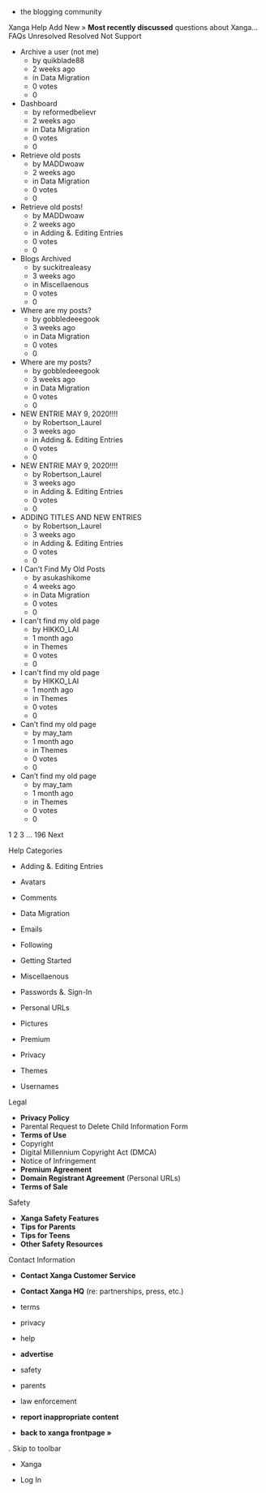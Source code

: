 *   the blogging community

Xanga Help Add New » **Most recently discussed** questions about Xanga… FAQs Unresolved Resolved Not Support

*   Archive a user (not me)
    *   by quikblade88
    *   2 weeks ago
    *   in Data Migration
    *   0 votes
    *   0
*   Dashboard
    *   by reformedbelievr
    *   2 weeks ago
    *   in Data Migration
    *   0 votes
    *   0
*   Retrieve old posts
    *   by MADDwoaw
    *   2 weeks ago
    *   in Data Migration
    *   0 votes
    *   0
*   Retrieve old posts!
    *   by MADDwoaw
    *   2 weeks ago
    *   in Adding &. Editing Entries
    *   0 votes
    *   0
*   Blogs Archived
    *   by suckitrealeasy
    *   3 weeks ago
    *   in Miscellaenous
    *   0 votes
    *   0
*   Where are my posts?
    *   by gobbledeeegook
    *   3 weeks ago
    *   in Data Migration
    *   0 votes
    *   0
*   Where are my posts?
    *   by gobbledeeegook
    *   3 weeks ago
    *   in Data Migration
    *   0 votes
    *   0
*   NEW ENTRIE MAY 9, 2020!!!!
    *   by Robertson\_Laurel
    *   3 weeks ago
    *   in Adding &. Editing Entries
    *   0 votes
    *   0
*   NEW ENTRIE MAY 9, 2020!!!!
    *   by Robertson\_Laurel
    *   3 weeks ago
    *   in Adding &. Editing Entries
    *   0 votes
    *   0
*   ADDING TITLES AND NEW ENTRIES
    *   by Robertson\_Laurel
    *   3 weeks ago
    *   in Adding &. Editing Entries
    *   0 votes
    *   0
*   I Can't Find My Old Posts
    *   by asukashikome
    *   4 weeks ago
    *   in Data Migration
    *   0 votes
    *   0
*   I can't find my old page
    *   by HIKKO\_LAI
    *   1 month ago
    *   in Themes
    *   0 votes
    *   0
*   I can't find my old page
    *   by HIKKO\_LAI
    *   1 month ago
    *   in Themes
    *   0 votes
    *   0
*   Can’t find my old page
    *   by may\_tam
    *   1 month ago
    *   in Themes
    *   0 votes
    *   0
*   Can’t find my old page
    *   by may\_tam
    *   1 month ago
    *   in Themes
    *   0 votes
    *   0

1 2 3 ... 196 Next

Help Categories

*   Adding &. Editing Entries
*   Avatars
*   Comments
*   Data Migration
*   Emails
*   Following
*   Getting Started
*   Miscellaenous

*   Passwords &. Sign-In
*   Personal URLs
*   Pictures
*   Premium
*   Privacy
*   Themes
*   Usernames

Legal

*   **Privacy Policy**
*   Parental Request to Delete Child Information Form
*   **Terms of Use**
*   Copyright
*   Digital Millennium Copyright Act (DMCA)
*   Notice of Infringement
*   **Premium Agreement**
*   **Domain Registrant Agreement** (Personal URLs)
*   **Terms of Sale**

Safety

*   **Xanga Safety Features**
*   **Tips for Parents**
*   **Tips for Teens**
*   **Other Safety Resources**

Contact Information

*   **Contact Xanga Customer Service**
*   **Contact Xanga HQ** (re: partnerships, press, etc.)

*   terms
*   privacy
*   help
*   **advertise**

*   safety
*   parents
*   law enforcement
*   **report inappropriate content**

*   **back to xanga frontpage »**

<img src="http://pixel.quantserve.com/pixel/p-87h-iNOVooym2.gif" style="display: none" height="1" width="1" alt="Quantcast"/>. Skip to toolbar

*   Xanga

*   Log In